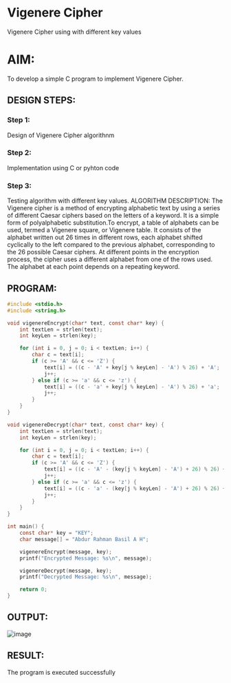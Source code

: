 # Vigenere Cipher
Vigenere Cipher using with different key values

# AIM:

To develop a simple C program to implement Vigenere Cipher.

## DESIGN STEPS:

### Step 1:

Design of Vigenere Cipher algorithnm 

### Step 2:

Implementation using C or pyhton code

### Step 3:

Testing algorithm with different key values. 
ALGORITHM DESCRIPTION:
The Vigenere cipher is a method of encrypting alphabetic text by using a series of different Caesar ciphers based on the letters of a keyword. It is a simple form of polyalphabetic substitution.To encrypt, a table of alphabets can be used, termed a Vigenere square, or Vigenere table. It consists of the alphabet written out 26 times in different rows, each alphabet shifted cyclically to the left compared to the previous alphabet, corresponding to the 26 possible Caesar ciphers. At different points in the encryption process, the cipher uses a different alphabet from one of the rows used. The alphabet at each point depends on a repeating keyword.



## PROGRAM:
```c
#include <stdio.h>
#include <string.h>

void vigenereEncrypt(char* text, const char* key) {
    int textLen = strlen(text);
    int keyLen = strlen(key);

    for (int i = 0, j = 0; i < textLen; i++) {
        char c = text[i];
        if (c >= 'A' && c <= 'Z') {
            text[i] = ((c - 'A' + key[j % keyLen] - 'A') % 26) + 'A';
            j++;
        } else if (c >= 'a' && c <= 'z') {
            text[i] = ((c - 'a' + key[j % keyLen] - 'A') % 26) + 'a';
            j++;
        }
    }
}

void vigenereDecrypt(char* text, const char* key) {
    int textLen = strlen(text);
    int keyLen = strlen(key);

    for (int i = 0, j = 0; i < textLen; i++) {
        char c = text[i];
        if (c >= 'A' && c <= 'Z') {
            text[i] = ((c - 'A' - (key[j % keyLen] - 'A') + 26) % 26) + 'A';
            j++;
        } else if (c >= 'a' && c <= 'z') {
            text[i] = ((c - 'a' - (key[j % keyLen] - 'A') + 26) % 26) + 'a';
            j++;
        }
    }
}

int main() {
    const char* key = "KEY";
    char message[] = "Abdur Rahman Basil A H";

    vigenereEncrypt(message, key);
    printf("Encrypted Message: %s\n", message);

    vigenereDecrypt(message, key);
    printf("Decrypted Message: %s\n", message);

    return 0;
}

```
## OUTPUT:
![image](https://github.com/user-attachments/assets/676cc78c-e090-462c-b2e0-f47a4c1f8594)

## RESULT:
The program is executed successfully
